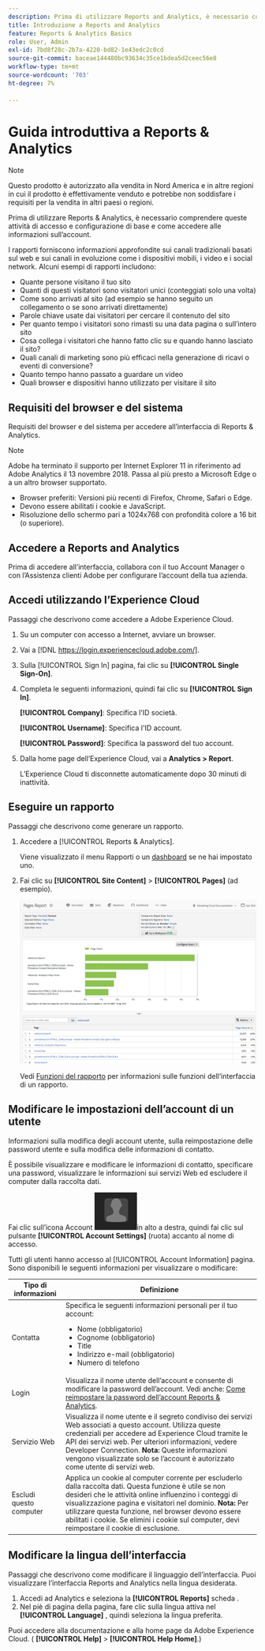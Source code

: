 ```yaml
---
description: Prima di utilizzare Reports and Analytics, è necessario comprendere le attività di accesso e configurazione di base e le modalità di accesso alle informazioni sull’account.
title: Introduzione a Reports and Analytics
feature: Reports & Analytics Basics
role: User, Admin
exl-id: 7bd8f28c-2b7a-4220-bd82-1e43edc2c0cd
source-git-commit: baceae144480bc93634c35ce1bdea5d2ceec56e8
workflow-type: tm+mt
source-wordcount: '703'
ht-degree: 7%

---
```


# Guida introduttiva a Reports &amp; Analytics

>[!NOTE]
>Questo prodotto è autorizzato alla vendita in Nord America e in altre regioni in cui il prodotto è effettivamente venduto e potrebbe non soddisfare i requisiti per la vendita in altri paesi o regioni.

Prima di utilizzare Reports &amp; Analytics, è necessario comprendere queste attività di accesso e configurazione di base e come accedere alle informazioni sull’account.

I rapporti forniscono informazioni approfondite sui canali tradizionali basati sul web e sui canali in evoluzione come i dispositivi mobili, i video e i social network. Alcuni esempi di rapporti includono:

* Quante persone visitano il tuo sito
* Quanti di questi visitatori sono visitatori unici (conteggiati solo una volta)
* Come sono arrivati al sito (ad esempio se hanno seguito un collegamento o se sono arrivati direttamente)
* Parole chiave usate dai visitatori per cercare il contenuto del sito
* Per quanto tempo i visitatori sono rimasti su una data pagina o sull’intero sito
* Cosa collega i visitatori che hanno fatto clic su e quando hanno lasciato il sito?
* Quali canali di marketing sono più efficaci nella generazione di ricavi o eventi di conversione?
* Quanto tempo hanno passato a guardare un video
* Quali browser e dispositivi hanno utilizzato per visitare il sito

## Requisiti del browser e del sistema

Requisiti del browser e del sistema per accedere all’interfaccia di Reports &amp; Analytics.

>[!NOTE]
>Adobe ha terminato il supporto per Internet Explorer 11 in riferimento ad Adobe Analytics il 13 novembre 2018. Passa al più presto a Microsoft Edge o a un altro browser supportato.

* Browser preferiti: Versioni più recenti di Firefox, Chrome, Safari o Edge.
* Devono essere abilitati i cookie e JavaScript.
* Risoluzione dello schermo pari a 1024x768 con profondità colore a 16 bit (o superiore).

## Accedere a Reports and Analytics

Prima di accedere all’interfaccia, collabora con il tuo Account Manager o con l’Assistenza clienti Adobe per configurare l’account della tua azienda.

## Accedi utilizzando l’Experience Cloud

Passaggi che descrivono come accedere a Adobe Experience Cloud.

1. Su un computer con accesso a Internet, avviare un browser.
1. Vai a [!DNL https://login.experiencecloud.adobe.com/].
1. Sulla [!UICONTROL Sign In] pagina, fai clic su **[!UICONTROL Single Sign-On]**.
1. Completa le seguenti informazioni, quindi fai clic su **[!UICONTROL Sign In]**.

   **[!UICONTROL Company]**: Specifica l&#39;ID società.

   **[!UICONTROL Username]**: Specifica l&#39;ID account.

   **[!UICONTROL Password]**: Specifica la password del tuo account.
1. Dalla home page dell’Experience Cloud, vai a **Analytics > Report**.

   L’Experience Cloud ti disconnette automaticamente dopo 30 minuti di inattività.

## Eseguire un rapporto

Passaggi che descrivono come generare un rapporto.

1. Accedere a [!UICONTROL Reports & Analytics].

   Viene visualizzato il menu Rapporti o un [dashboard](/help/analyze/reports-analytics/dashboard.md) se ne hai impostato uno.

1. Fai clic su **[!UICONTROL Site Content]** > **[!UICONTROL Pages]** (ad esempio).

   ![](assets/pages_report.png)

   Vedi [Funzioni del rapporto](/help/analyze/reports-analytics/overview/report-overview.md) per informazioni sulle funzioni dell’interfaccia di un rapporto.

## Modificare le impostazioni dell’account di un utente

Informazioni sulla modifica degli account utente, sulla reimpostazione delle password utente e sulla modifica delle informazioni di contatto.

È possibile visualizzare e modificare le informazioni di contatto, specificare una password, visualizzare le informazioni sui servizi Web ed escludere il computer dalla raccolta dati.

Fai clic sull’icona Account ![](assets/account.png)in alto a destra, quindi fai clic sul pulsante **[!UICONTROL Account Settings]** (ruota) accanto al nome di accesso.

Tutti gli utenti hanno accesso al [!UICONTROL Account Information] pagina. Sono disponibili le seguenti informazioni per visualizzare o modificare:

| Tipo di informazioni | Definizione |
| --- | --- |
| Contatta    | Specifica le seguenti informazioni personali per il tuo account:<ul><li>Nome (obbligatorio)</li><li>Cognome (obbligatorio)</li><li>Title</li><li>Indirizzo e-mail (obbligatorio)</li><li>Numero di telefono</li></ul> |
| Login | Visualizza il nome utente dell’account e consente di modificare la password dell’account. Vedi anche: [Come reimpostare la password dell’account Reports &amp; Analytics](https://experienceleague.adobe.com/docs/analytics/technotes/troubleshoot-login.html?lang=en). |
| Servizio Web | Visualizza il nome utente e il segreto condiviso dei servizi Web associati a questo account. Utilizza queste credenziali per accedere ad Experience Cloud tramite le API dei servizi web. Per ulteriori informazioni, vedere Developer Connection. **Nota:** Queste informazioni vengono visualizzate solo se l’account è autorizzato come utente di servizi web. |
| Escludi questo computer | Applica un cookie al computer corrente per escluderlo dalla raccolta dati. Questa funzione è utile se non desideri che le attività online influenzino i conteggi di visualizzazione pagina e visitatori nel dominio. **Nota:** Per utilizzare questa funzione, nel browser devono essere abilitati i cookie. Se elimini i cookie sul computer, devi reimpostare il cookie di esclusione. |

## Modificare la lingua dell’interfaccia

Passaggi che descrivono come modificare il linguaggio dell’interfaccia. Puoi visualizzare l’interfaccia Reports and Analytics nella lingua desiderata.

1. Accedi ad Analytics e seleziona la **[!UICONTROL Reports]** scheda .
1. Nel piè di pagina della pagina, fare clic sulla lingua attiva nel **[!UICONTROL Language]** , quindi seleziona la lingua preferita.

Puoi accedere alla documentazione e alla home page da Adobe Experience Cloud. ( **[!UICONTROL Help]** > **[!UICONTROL Help Home]**.)
